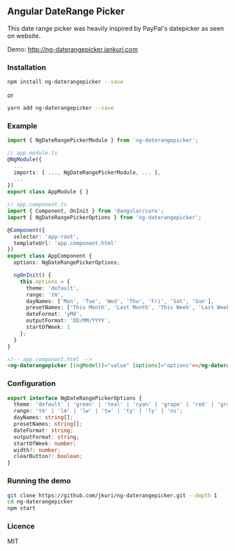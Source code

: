 Angular DateRange Picker
---

This date range picker was heavily inspired by PayPal's datepicker as seen on website.

Demo: http://ng-daterangepicker.jankuri.com

### Installation

```sh
npm install ng-daterangepicker --save
```

or

```sh
yarn add ng-daterangepicker --save
```

### Example

```ts
import { NgDateRangePickerModule } from 'ng-daterangepicker';

// app.module.ts
@NgModule({
  ...
  imports: [ ..., NgDateRangePickerModule, ... ],
  ...
})
export class AppModule { }
```

```ts
// app.component.ts
import { Component, OnInit } from '@angular/core';
import { NgDateRangePickerOptions } from 'ng-daterangepicker';

@Component({
  selector: 'app-root',
  templateUrl: 'app.component.html'
})
export class AppComponent {
  options: NgDateRangePickerOptions;

  ngOnInit() {
    this.options = {
	  theme: 'default',
	  range: 'tm',
	  dayNames: ['Mon', 'Tue', 'Wed', 'Thu', 'Fri', 'Sat', 'Sun'],
	  presetNames: ['This Month', 'Last Month', 'This Week', 'Last Week', 'This Year', 'Last Year', 'Start', 'End'],
	  dateFormat: 'yMd',
	  outputFormat: 'DD/MM/YYYY',
	  startOfWeek: 1
	};
  }
}
```

```html
<!-- app.component.html -->
<ng-daterangepicker [(ngModel)]="value" [options]="options"></ng-daterangepicker>
```

### Configuration

```ts
export interface NgDateRangePickerOptions {
  theme: 'default' | 'green' | 'teal' | 'cyan' | 'grape' | 'red' | 'gray';
  range: 'tm' | 'lm' | 'lw' | 'tw' | 'ty' | 'ly' | 'ns';
  dayNames: string[];
  presetNames: string[];
  dateFormat: string;
  outputFormat: string;
  startOfWeek: number;
  width?: number;
  clearButton?: boolean;
}
```

### Running the demo

```sh
git clone https://github.com/jkuri/ng-daterangepicker.git --depth 1
cd ng-daterangepicker
npm start
```

### Licence

MIT
